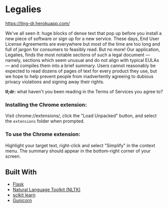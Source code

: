 # Legalies
https://tlng-dr.herokuapp.com/

We've all seen it: huge blocks of dense text that pop up before you install a new piece of software or sign up for a new service. These days, End User License Agreements are everywhere but most of the time are too long and full of jargon for consumers to feasibly read. But no more! Our application, Legalies, finds the most notable sections of such a legal document — namely, sections which seem unusual and do not align with typical EULAs — and compiles them into a brief summary. Users cannot reasonably be expected to read dozens of pages of text for every product they use, but we hope to help prevent people from inadvertently agreeing to dubious privacy violations and signing away their rights.

**tl;dr:** what haven't you been reading in the Terms of Services you agree to?

### Installing the Chrome extension:

Visit chrome://extensions/, click the "Load Unpacked" button, and select the ```extensions``` folder when prompted.

### To use the Chrome extension:

Highlight your target text, right-click and select "Simplify" in the context menu. The summary should appear in the bottom-right corner of your screen.

## Built With

- [Flask](http://flask.pocoo.org/docs/1.0/)
- [Natural Language Toolkit (NLTK)](https://www.nltk.org/index.html)
- [scikit learn](https://scikit-learn.org/stable/documentation.html)
- [Gunicorn](http://docs.gunicorn.org/en/stable/index.html)
